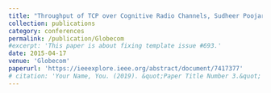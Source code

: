 ```yaml
---
title: "Throughput of TCP over Cognitive Radio Channels, Sudheer Poojary, Akash Agrawal, Bhoomika Gupta, Archana Bura, Vinod Sharma"
collection: publications
category: conferences
permalink: /publication/Globecom
#excerpt: 'This paper is about fixing template issue #693.'
date: 2015-04-17
venue: 'Globecom'
paperurl: 'https://ieeexplore.ieee.org/abstract/document/7417377'
# citation: 'Your Name, You. (2019). &quot;Paper Title Number 3.&quot; <i>GitHub Journal of Bugs</i>. 1(3).'
---
```


